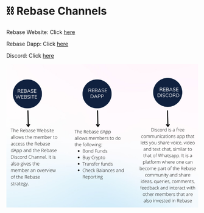 # ⛓ Rebase Channels

Rebase Website: Click [here](https://www.rebase.international/hometwo)

Rebase Dapp: Click [here](https://wngef9ieempy.usemoralis.com/bond)

Discord: Click [here](https://www.discord.com)

![](<.gitbook/assets/image (19).png>)

